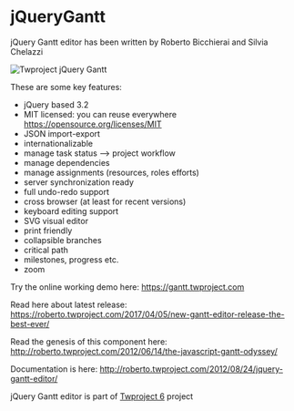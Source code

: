 jQueryGantt
===========
jQuery Gantt editor has been written by Roberto Bicchierai and Silvia Chelazzi


<img src="http://twproject.s3.amazonaws.com/resources/gantt_github2.jpg" alt="Twproject jQuery Gantt" border="0" />

These are some key features:
* jQuery based 3.2
* MIT licensed: you can reuse everywhere https://opensource.org/licenses/MIT
* JSON import-export
* internationalizable
* manage task status –> project workflow
* manage dependencies
* manage assignments (resources, roles efforts)
* server synchronization ready
* full undo-redo support
* cross browser (at least for recent versions)
* keyboard editing support
* SVG visual editor
* print friendly
* collapsible branches
* critical path
* milestones, progress etc.
* zoom

Try the online working demo here: https://gantt.twproject.com

Read here about latest release: https://roberto.twproject.com/2017/04/05/new-gantt-editor-release-the-best-ever/

Read the genesis of this component here: http://roberto.twproject.com/2012/06/14/the-javascript-gantt-odyssey/

Documentation is here: http://roberto.twproject.com/2012/08/24/jquery-gantt-editor/

jQuery Gantt editor is part of <a href="https://twproject.com">Twproject 6</a> project



